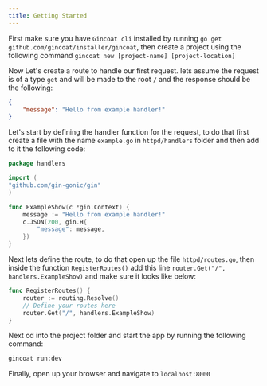 ```yaml
---
title: Getting Started
---
```


First make sure you have `Gincoat cli` installed by running `go get github.com/gincoat/installer/gincoat`, then create a project using the following command `gincoat new [project-name] [project-location]`

Now Let's create a route to handle our first request.
lets assume the request is of a type `get` and will be made to the root `/` and the response should be the following:
```json
{
	"message": "Hello from example handler!"
}
```

Let's start by defining the handler function for the request, to do that first create a file with the name `example.go` in `httpd/handlers` folder and then add to it the following code:
```go
package handlers

import (
"github.com/gin-gonic/gin"
)

func ExampleShow(c *gin.Context) {
    message := "Hello from example handler!"
    c.JSON(200, gin.H{
        "message": message,
    })
}
```
Next lets define the route, to do that open up the file `httpd/routes.go`, then inside the function `RegisterRoutes()` add this line `router.Get("/", handlers.ExampleShow)` and make sure it looks like below:
```go
func RegisterRoutes() {
    router := routing.Resolve()
    // Define your routes here
    router.Get("/", handlers.ExampleShow)
}

```
Next cd into the project folder and start the app by running the following command:
```bash
gincoat run:dev
```
Finally, open up your browser and navigate to `localhost:8000`
